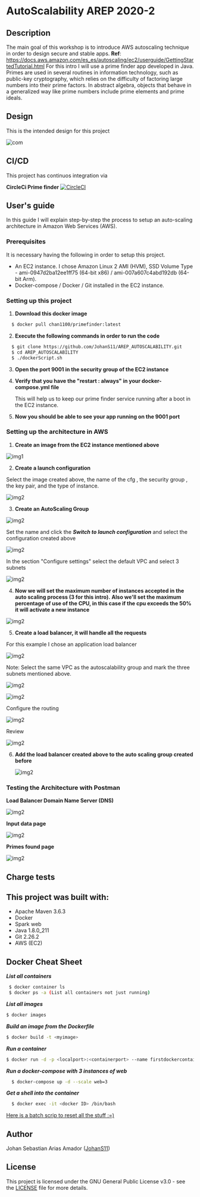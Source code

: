 # AutoScalability AREP 2020-2 

## Description

  The main goal of this workshop is to introduce AWS autoscaling technique in order to design secure and stable apps. 
  **Ref**: https://docs.aws.amazon.com/es_es/autoscaling/ec2/userguide/GettingStartedTutorial.html
  For this intro I will use a prime finder app developed in Java.  Primes are used in several routines in information technology, 
  such as public-key cryptography, which relies on the difficulty of factoring large numbers into their prime factors. 
  In abstract algebra, objects that behave in a generalized way like prime numbers include prime elements and prime ideals.
 
## Design 

  This is the intended design for this project
  
  ![com](img/arch.jpg)
 
## CI/CD 

This project has continuos integration via 

**CircleCi Prime finder** [![CircleCI](https://circleci.com/gh/JohanS11/LAB2-AREP.svg?style=svg)](https://app.circleci.com/pipelines/github/JohanS11/AREP_AUTOSCALABILITY)


## User's guide

  In this guide I will explain step-by-step the process to setup an auto-scaling architecture in Amazon Web Services (AWS).
  
  ### Prerequisites
  
  It is necessary having the following in order to setup this project.
  
  * An EC2 instance. I chose Amazon Linux 2 AMI (HVM), SSD Volume Type - ami-0947d2ba12ee1ff75 (64-bit x86) / ami-007a607c4abd192db (64-bit Arm).
  * Docker-compose / Docker / Git installed in the EC2 instance.
 
  ### Setting up this project

1. **Download this docker image**

```sh
  $ docker pull chan1100/primefinder:latest
```
  
2. **Execute the following commands in order to run the code** 

```sh
  $ git clone https://github.com/JohanS11/AREP_AUTOSCALABILITY.git
  $ cd AREP_AUTOSCALABILITY
  $ ./dockerScript.sh
```

3. **Open the port 9001 in the security group of the EC2 instance**

4. **Verify that you have the "restart : always" in your docker-compose.yml file**
    
    This will help us to keep our prime finder service running after a boot in the EC2 instance.
  
5. **Now you should be able to see your app running on the 9001 port**

  ### Setting up the architecture in AWS
 
1. **Create an image from the EC2 instance mentioned above**

![img1](https://github.com/JohanS11/AREP_AUTOSCALABILITY/blob/main/img/create%20template%20AMI.jpg)

2. **Create a launch configuration** 

  Select the image created above, the name of the cfg , the security group , the key pair, and the type of instance.

  ![img2](img/lcfg.jpg)
   
3. **Create an AutoScaling Group**

![img2](https://github.com/JohanS11/AREP_AUTOSCALABILITY/blob/main/img/auto-scaling%20panel.jpg)

   Set the name and click the ***Switch to launch configuration*** and select the configuration created above
   
   ![img2](img/autosc1.jpg)
   
   In the section "Configure settings" select the default VPC and select 3 subnets
   
   ![img2](https://github.com/JohanS11/AREP_AUTOSCALABILITY/blob/main/img/settings%20template.jpg)

4. **Now we will set the maximum number of instances accepted in the auto scaling process (3 for this intro).**
  **Also we'll set the maximum percentage of use of the CPU, in this case if the cpu exceeds the 50% it will activate a new instance**
  
![img2](https://github.com/JohanS11/AREP_AUTOSCALABILITY/blob/main/img/cpu%20trigger.jpg)
   
5. **Create a load balancer, it will handle all the requests**

  For this example I chose an application load balancer 
 
  ![img2](https://github.com/JohanS11/AREP_AUTOSCALABILITY/blob/main/img/select%20lb.jpg)
  
  Note:  Select the same VPC as the autoscalability group and mark the three subnets mentioned above.
  
  ![img2](https://github.com/JohanS11/AREP_AUTOSCALABILITY/blob/main/img/loadd%20balancer%20creation%201.jpg)
  
  ![img2](https://github.com/JohanS11/AREP_AUTOSCALABILITY/blob/main/img/availability%20z.jpg)
  
  Configure the routing
  
  ![img2](https://github.com/JohanS11/AREP_AUTOSCALABILITY/blob/main/img/route%2target.jpg)

  Review
  
  ![img2](https://github.com/JohanS11/AREP_AUTOSCALABILITY/blob/main/img/review%20lb%20created.jpg)
 
 
  
6. **Add the load balancer created above to the auto scaling group created before**

     ![img2](img/editag.jpg)


 ### Testing the Architecture with Postman
  
  **Load Balancer Domain Name Server (DNS)**
  
  ![img2](img/lbt.jpg)
  
  **Input data page**
  
  ![img2](img/t1.jpg)
  
  **Primes found page**
  
  ![img2](img/t2.jpg)
  
 ## Charge tests 
 
 
       
  ## This project was built with:
  
   - Apache Maven 3.6.3
   - Docker 
   - Spark web
   - Java 1.8.0_211
   - Git 2.26.2
   - AWS (EC2)
   
  ## Docker Cheat Sheet
  
  ***List all containers***
  
 ```sh
  $ docker container ls 
  $ docker ps -a (List all containers not just running)
```

***List all images***
  
  ```sh
  $ docker images  
```

***Build an image from the Dockerfile***
  
  ```sh
  $ docker build -t <myimage> 
```
***Run a container***

  ```sh
  $ docker run -d -p <localport>:<containerport> --name firstdockercontainer <image> 
```
***Run a docker-compose with 3 instances of web***

```sh
  $ docker-compose up -d --scale web=3
```

***Get a shell into the container***

```sh
  $ docker exec -it <docker ID> /bin/bash
```
[Here is a batch scrip to reset all the stuff :=)](https://github.com/JohanS11/LAB5Arep/blob/master/docker-compose/docker-reset.sh)
  
   
  ## Author
  
  Johan Sebastian Arias Amador ([JohanS11](https://github.com/JohanS11))
  
  ## License
  
  This project is licensed under the GNU General Public License v3.0 - see the [LICENSE](https://github.com/JohanS11/LAB2-AREP/blob/master/LICENSE) file for more details.
